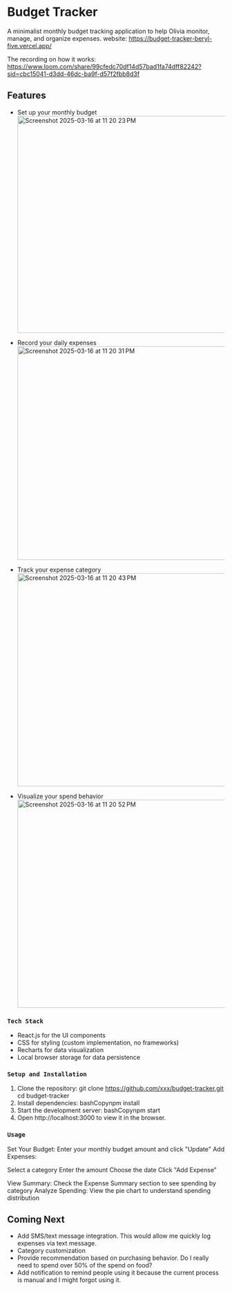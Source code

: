 # Budget Tracker
A minimalist monthly budget tracking application to help Olivia monitor, manage, and organize expenses. 
website: https://budget-tracker-beryl-five.vercel.app/

The recording on how it works:
https://www.loom.com/share/99cfedc70df14d57bad1fa74dff82242?sid=cbc15041-d3dd-46dc-ba9f-d57f2fbb8d3f

## Features
- Set up your monthly budget
  <img width="503" alt="Screenshot 2025-03-16 at 11 20 23 PM" src="https://github.com/user-attachments/assets/86b9fc7c-47d4-476d-907a-b42414a51508" />

- Record your daily expenses
  <img width="495" alt="Screenshot 2025-03-16 at 11 20 31 PM" src="https://github.com/user-attachments/assets/f04f45bd-93ab-4c71-9d08-872739851c9d" />
- Track your expense category
  <img width="494" alt="Screenshot 2025-03-16 at 11 20 43 PM" src="https://github.com/user-attachments/assets/84b0483f-8081-453c-b52f-b7f925196e83" />
- Visualize your spend behavior
  <img width="482" alt="Screenshot 2025-03-16 at 11 20 52 PM" src="https://github.com/user-attachments/assets/2a57c04d-fc69-41f5-abf8-de3dae957704" />

### `Tech Stack`
- React.js for the UI components
- CSS for styling (custom implementation, no frameworks)
- Recharts for data visualization
- Local browser storage for data persistence

### `Setup and Installation`
1. Clone the repository:
   git clone https://github.com/xxx/budget-tracker.git
   cd budget-tracker
2. Install dependencies: bashCopynpm install
3. Start the development server: bashCopynpm start
4. Open http://localhost:3000 to view it in the browser.

### `Usage`
Set Your Budget: Enter your monthly budget amount and click "Update"
Add Expenses:

Select a category
Enter the amount
Choose the date
Click "Add Expense"

View Summary: Check the Expense Summary section to see spending by category
Analyze Spending: View the pie chart to understand spending distribution

## Coming Next
- Add SMS/text message integration. This would allow me quickly log expenses via text message. 
- Category customization
- Provide recommendation based on purchasing behavior. Do I really need to spend over 50% of the spend on food?
- Add notification to remind people using it because the current process is manual and I might forgot using it. 
